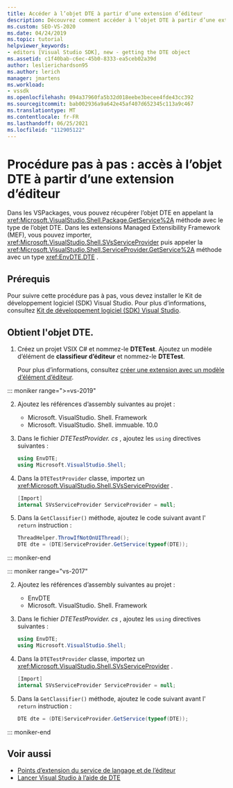 ```yaml
---
title: Accéder à l’objet DTE à partir d’une extension d’éditeur
description: Découvrez comment accéder à l’objet DTE à partir d’une extension d’éditeur à l’aide de l’exemple de code dans cette procédure pas à pas.
ms.custom: SEO-VS-2020
ms.date: 04/24/2019
ms.topic: tutorial
helpviewer_keywords:
- editors [Visual Studio SDK], new - getting the DTE object
ms.assetid: c1f40bab-c6ec-45b0-8333-ea5ceb02a39d
author: leslierichardson95
ms.author: lerich
manager: jmartens
ms.workload:
- vssdk
ms.openlocfilehash: 094a37960fa5b32d018eebe3becee4fde43cc392
ms.sourcegitcommit: bab002936a9a642e45af407d652345c113a9c467
ms.translationtype: MT
ms.contentlocale: fr-FR
ms.lasthandoff: 06/25/2021
ms.locfileid: "112905122"
---
```

# <a name="walkthrough-access-the-dte-object-from-an-editor-extension"></a>Procédure pas à pas : accès à l’objet DTE à partir d’une extension d’éditeur

Dans les VSPackages, vous pouvez récupérer l’objet DTE en appelant la <xref:Microsoft.VisualStudio.Shell.Package.GetService%2A> méthode avec le type de l’objet DTE. Dans les extensions Managed Extensibility Framework (MEF), vous pouvez importer, <xref:Microsoft.VisualStudio.Shell.SVsServiceProvider> puis appeler la <xref:Microsoft.VisualStudio.Shell.ServiceProvider.GetService%2A> méthode avec un type <xref:EnvDTE.DTE> .

## <a name="prerequisites"></a>Prérequis

Pour suivre cette procédure pas à pas, vous devez installer le Kit de développement logiciel (SDK) Visual Studio. Pour plus d’informations, consultez [Kit de développement logiciel (SDK) Visual Studio](../extensibility/visual-studio-sdk.md).

## <a name="get-the-dte-object"></a>Obtient l'objet DTE.

1. Créez un projet VSIX C# et nommez-le **DTETest**. Ajoutez un modèle d’élément de **classifieur d’éditeur** et nommez-le **DTETest**.

   Pour plus d’informations, consultez [créer une extension avec un modèle d’élément d’éditeur](../extensibility/creating-an-extension-with-an-editor-item-template.md).

::: moniker range=">=vs-2019"

2. Ajoutez les références d’assembly suivantes au projet :

    - Microsoft. VisualStudio. Shell. Framework
    - Microsoft. VisualStudio. Shell. immuable. 10.0

3. Dans le fichier *DTETestProvider. cs* , ajoutez les `using` directives suivantes :

    ```csharp
    using EnvDTE;
    using Microsoft.VisualStudio.Shell;
    ```

4. Dans la `DTETestProvider` classe, importez un <xref:Microsoft.VisualStudio.Shell.SVsServiceProvider> .

    ```csharp
    [Import]
    internal SVsServiceProvider ServiceProvider = null;
    ```

5. Dans la `GetClassifier()` méthode, ajoutez le code suivant avant l' `return` instruction :

    ```csharp
   ThreadHelper.ThrowIfNotOnUIThread();
   DTE dte = (DTE)ServiceProvider.GetService(typeof(DTE));
   ```

::: moniker-end

::: moniker range="vs-2017"

2. Ajoutez les références d’assembly suivantes au projet :

   - EnvDTE
   - Microsoft. VisualStudio. Shell. Framework

3. Dans le fichier *DTETestProvider. cs* , ajoutez les `using` directives suivantes :

    ```csharp
    using EnvDTE;
    using Microsoft.VisualStudio.Shell;
    ```

4. Dans la `DTETestProvider` classe, importez un <xref:Microsoft.VisualStudio.Shell.SVsServiceProvider> .

    ```csharp
    [Import]
    internal SVsServiceProvider ServiceProvider = null;
    ```

5. Dans la `GetClassifier()` méthode, ajoutez le code suivant avant l' `return` instruction :

    ```csharp
   DTE dte = (DTE)ServiceProvider.GetService(typeof(DTE));
   ```

::: moniker-end

## <a name="see-also"></a>Voir aussi

- [Points d’extension du service de langage et de l’éditeur](../extensibility/language-service-and-editor-extension-points.md)
- [Lancer Visual Studio à l’aide de DTE](launch-visual-studio-dte.md)
